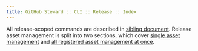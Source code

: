 ```yaml
---
title: GitHub Steward :: CLI :: Release :: Index
---
```


All release-scoped commands are described in 
[sibling document](commands). Release asset management is split into
two sections, which cover [single asset management](asset) and 
[all registered asset management at once](assets).
